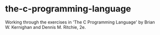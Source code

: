 # the-c-programming-language

Working through the exercises in 'The C Programming Language' by Brian W. Kernighan and Dennis M. Ritchie, 2e.
